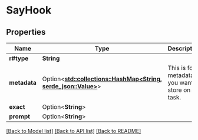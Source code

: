 # SayHook

## Properties

Name | Type | Description | Notes
------------ | ------------- | ------------- | -------------
**r#type** | **String** |  | 
**metadata** | Option<[**std::collections::HashMap<String, serde_json::Value>**](serde_json::Value.md)> | This is for metadata you want to store on the task. | [optional]
**exact** | Option<**String**> |  | [optional]
**prompt** | Option<**String**> |  | [optional]

[[Back to Model list]](../README.md#documentation-for-models) [[Back to API list]](../README.md#documentation-for-api-endpoints) [[Back to README]](../README.md)


